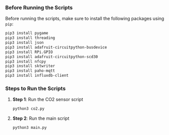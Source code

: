 ### Before Running the Scripts

Before running the scripts, make sure to install the following packages using `pip`:

```bash
pip3 install pygame
pip3 install threading
pip3 install json
pip3 install adafruit-circuitpython-busdevice
pip3 install RPi.GPIO
pip3 install adafruit-circuitpython-scd30
pip3 install nfcpy
pip3 install sktwriter
pip3 install paho-mqtt
pip3 install influxdb-client
```
### Steps to Run the Scripts

1. **Step 1**: Run the CO2 sensor script
    ```bash
    python3 co2.py
    ```

2. **Step 2**: Run the main script
    ```bash
    python3 main.py
    ```
